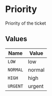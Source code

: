 # Priority

Priority of the ticket


## Values

| Name     | Value    |
| -------- | -------- |
| `LOW`    | low      |
| `NORMAL` | normal   |
| `HIGH`   | high     |
| `URGENT` | urgent   |